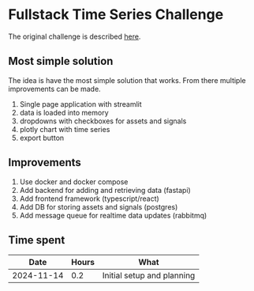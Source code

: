 # Fullstack Time Series Challenge

The original challenge is described [here](./challenge/README.md).

## Most simple solution

The idea is have the most simple solution that works. From there multiple improvements can be made.

1. Single page application with streamlit
2. data is loaded into memory
3. dropdowns with checkboxes for assets and signals
4. plotly chart with time series
5. export button

## Improvements

1. Use docker and docker compose
2. Add backend for adding and retrieving data (fastapi)
3. Add frontend framework (typescript/react)
4. Add DB for storing assets and signals (postgres)
5. Add message queue for realtime data updates (rabbitmq)

## Time spent

| Date       | Hours | What |
|------------|-------|------|
| 2024-11-14 | 0.2 | Initial setup and planning |

